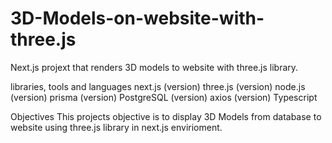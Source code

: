 # 3D-Models-on-website-with-three.js

Next.js projext that renders 3D models to website with three.js library. 

libraries, tools and languages
next.js (version)
three.js (version)
node.js (version)
prisma (version)
PostgreSQL (version)
axios (version)
Typescript

Objectives
This projects objective is to display 3D Models from database to website using three.js library in next.js envirioment.
